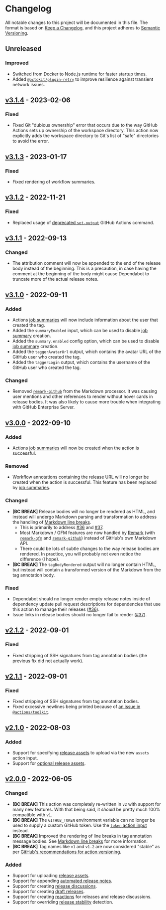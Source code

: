 # Changelog

All notable changes to this project will be documented in this file. The format
is based on [Keep a Changelog], and this project adheres to [Semantic
Versioning].

[keep a changelog]: https://keepachangelog.com/
[semantic versioning]: https://semver.org/

## Unreleased

### Improved

- Switched from Docker to Node.js runtime for faster startup times.
- Added [`@octokit/plugin-retry`] to improve resilience against transient
  network issues.

[`@octokit/plugin-retry`]: https://github.com/octokit/plugin-retry.js

## [v3.1.4] - 2023-02-06

[v3.1.4]: https://github.com/eloquent/github-release-action/releases/v3.1.4

### Fixed

- Fixed Git "dubious ownership" error that occurs due to the way GitHub Actions
  sets up ownership of the workspace directory. This action now explicitly adds
  the workspace directory to Git's list of "safe" directories to avoid the
  error.

## [v3.1.3] - 2023-01-17

[v3.1.3]: https://github.com/eloquent/github-release-action/releases/v3.1.3

### Fixed

- Fixed rendering of workflow summaries.

## [v3.1.2] - 2022-11-21

[v3.1.2]: https://github.com/eloquent/github-release-action/releases/v3.1.2

### Fixed

- Replaced usage of [deprecated `set-output`] GitHub Actions command.

[deprecated `set-output`]: https://github.blog/changelog/2022-10-11-github-actions-deprecating-save-state-and-set-output-commands/

## [v3.1.1] - 2022-09-13

[v3.1.1]: https://github.com/eloquent/github-release-action/releases/v3.1.1

### Changed

- The attribution comment will now be appended to the end of the release body
  instead of the beginning. This is a precaution, in case having the comment at
  the beginning of the body might cause Dependabot to truncate more of the
  actual release notes.

## [v3.1.0] - 2022-09-11

[v3.1.0]: https://github.com/eloquent/github-release-action/releases/v3.1.0

### Added

- Actions [job summaries][v3.1-job-summaries] will now include information about
  the user that created the tag.
- Added the `summaryEnabled` input, which can be used to disable
  [job summary][v3.1-job-summaries] creation.
- Added the `summary.enabled` config option, which can be used to disable
  [job summary][v3.1-job-summaries] creation.
- Added the `taggerAvatarUrl` output, which contains the avatar URL of the
  GitHub user who created the tag.
- Added the `taggerLogin` output, which contains the username of the GitHub user
  who created the tag.

[v3.1-job-summaries]: https://github.com/eloquent/github-release-action/tree/v3.1.0#job-summaries

### Changed

- Removed [`remark-github`] from the Markdown processor. It was causing user
  mentions and other references to render without hover cards in release bodies.
  It was also likely to cause more trouble when integrating with GitHub
  Enterprise Server.

[`remark-github`]: https://github.com/remarkjs/remark-github

## [v3.0.0] - 2022-09-10

[v3.0.0]: https://github.com/eloquent/github-release-action/releases/v3.0.0

### Added

- Actions [job summaries][v3.0-job-summaries] will now be created when the
  action is successful.

[v3.0-job-summaries]: https://github.com/eloquent/github-release-action/tree/v3.0.0#job-summaries

### Removed

- Workflow annotations containing the release URL will no longer be created when
  the action is successful. This feature has been replaced by
  [job summaries][v3.0-job-summaries].

[v3.0-job-summaries]: https://github.com/eloquent/github-release-action/tree/v3.0.0#job-summaries

### Changed

- **[BC BREAK]** Release bodies will no longer be rendered as HTML, and instead
  will undergo Markdown parsing and transformation to address the handling of
  [Markdown line breaks][v3.0-markdown-line-breaks].
  - This is primarily to address [#36] and [#37].
  - Most Markdown / GFM features are now handled by [Remark] (with
    [`remark-gfm`] and [`remark-github`]) instead of GitHub's own Markdown API.
  - There could be lots of subtle changes to the way release bodies are
    rendered. In practice, you will probably not even notice the difference (I
    hope).
- **[BC BREAK]** The `tagBodyRendered` output will no longer contain HTML, but
  instead will contain a transformed version of the Markdown from the tag
  annotation body.

[`remark-gfm`]: https://github.com/remarkjs/remark-gfm
[`remark-github`]: https://github.com/remarkjs/remark-github
[remark]: https://remark.js.org/
[v3.0-markdown-line-breaks]: https://github.com/eloquent/github-release-action/tree/v3.0.0#markdown-line-breaks

### Fixed

- Dependabot should no longer render empty release notes inside of dependency
  update pull request descriptions for dependencies that use this action to
  manage their releases ([#36]).
- Issue links in release bodies should no longer fail to render ([#37]).

[#36]: https://github.com/eloquent/github-release-action/issues/36
[#37]: https://github.com/eloquent/github-release-action/issues/37

## [v2.1.2] - 2022-09-01

[v2.1.2]: https://github.com/eloquent/github-release-action/releases/v2.1.2

### Fixed

- Fixed stripping of SSH signatures from tag annotation bodies (the previous fix
  did not actually work).

## [v2.1.1] - 2022-09-01

[v2.1.1]: https://github.com/eloquent/github-release-action/releases/v2.1.1

### Fixed

- Fixed stripping of SSH signatures from tag annotation bodies.
- Fixed excessive newlines being printed because of
  [an issue in `@actions/toolkit`].

[an issue in `@actions/toolkit`]: https://github.com/actions/toolkit/issues/777

## [v2.1.0] - 2022-08-03

[v2.1.0]: https://github.com/eloquent/github-release-action/releases/v2.1.0

### Added

- Support for specifying [release assets][v2.1-release-assets] to upload via
  the new `assets` action input.
- Support for [optional release assets][v2.1-optional-release-assets].

[v2.1-release-assets]: https://github.com/eloquent/github-release-action/tree/v2.1.0#release-assets
[v2.1-optional-release-assets]: https://github.com/eloquent/github-release-action/tree/v2.1.0#optional-release-assets

## [v2.0.0] - 2022-06-05

[v2.0.0]: https://github.com/eloquent/github-release-action/releases/v2.0.0

### Changed

- **[BC BREAK]** This action was completely re-written in `v2` with support for
  many new features. With that being said, it _should_ be pretty much 100%
  compatible with `v1`.
- **[BC BREAK]** The `GITHUB_TOKEN` environment variable can no longer be used
  to supply a custom GitHub token. Use the
  [`token` action input][v2.0-token-action-input] instead.
- **[BC BREAK]** Improved the rendering of line breaks in tag annotation message
  bodies. See [Markdown line breaks][v2.0-markdown-line-breaks] for more
  information.
- **[BC BREAK]** Tag names like `v1` and `v1.2` are now considered "stable" as
  per [GitHub's recommendations for action versioning].

[v2.0-token-action-input]: https://github.com/eloquent/github-release-action/tree/v2.0.0#action-inputs
[v2.0-markdown-line-breaks]: https://github.com/eloquent/github-release-action/tree/v2.0.0#markdown-line-breaks
[github's recommendations for action versioning]: https://github.com/actions/toolkit/blob/%40actions/core%401.1.0/docs/action-versioning.md#recommendations

### Added

- Support for uploading [release assets][v2.0-release-assets].
- Support for appending [automated release notes][v2.0-automated-release-notes].
- Support for creating [release discussions][v2.0-release-discussions].
- Support for creating [draft releases][v2.0-draft-releases].
- Support for creating [reactions][v2.0-reactions] for releases and release
  discussions.
- Support for overriding [release stability][v2.0-release-stability] detection.

[v2.0-release-assets]: https://github.com/eloquent/github-release-action/tree/v2.0.0#release-assets
[v2.0-automated-release-notes]: https://github.com/eloquent/github-release-action/tree/v2.0.0#automated-release-notes
[v2.0-release-discussions]: https://github.com/eloquent/github-release-action/tree/v2.0.0#release-discussions
[v2.0-draft-releases]: https://github.com/eloquent/github-release-action/tree/v2.0.0#draft-releases
[v2.0-reactions]: https://github.com/eloquent/github-release-action/tree/v2.0.0#reactions
[v2.0-release-stability]: https://github.com/eloquent/github-release-action/tree/v2.0.0#release-stability
